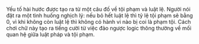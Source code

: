Yếu tố hài hước được tạo ra từ một câu đố về tội phạm và luật lệ. Người nói đặt ra một tình huống nghịch lý: nếu bỏ hết luật lệ thì tỷ lệ tội phạm sẽ bằng 0, vì khi không còn luật lệ thì không có hành vi nào bị coi là phạm tội. Cách chơi chữ này tạo ra tiếng cười từ việc đảo ngược logic thông thường về mối quan hệ giữa luật pháp và tội phạm.
